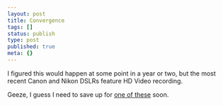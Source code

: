 ```yaml
---
layout: post
title: Convergence
tags: []
status: publish
type: post
published: true
meta: {}
---
```

I figured this would happen at some point in a year or two, but the most recent Canon and Nikon DSLRs feature HD Video recording.

Geeze, I guess I need to save up for [one of these](http://www.usa.canon.com/dlc/controller?act=GetArticleAct&articleID=2086) soon.

